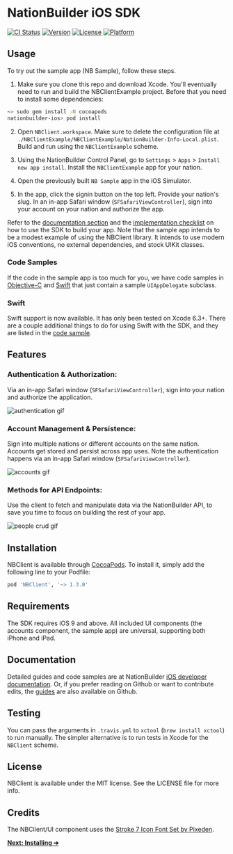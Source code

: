 # NationBuilder iOS SDK 

[![CI Status](http://img.shields.io/travis/nationbuilder/nationbuilder-ios.svg?style=flat)](https://travis-ci.org/nationbuilder/nationbuilder-ios)
[![Version](https://img.shields.io/cocoapods/v/NBClient.svg?style=flat)](http://cocoadocs.org/docsets/NBClient)
[![License](https://img.shields.io/cocoapods/l/NBClient.svg?style=flat)](http://cocoadocs.org/docsets/NBClient)
[![Platform](https://img.shields.io/cocoapods/p/NBClient.svg?style=flat)](http://cocoadocs.org/docsets/NBClient)

## Usage

To try out the sample app (NB Sample), follow these steps.

1. Make sure you clone this repo and download Xcode. You'll eventually need to
run and build the NBClientExample project. Before that you need to install some
dependencies:

  ```bash
  ~> sudo gem install -N cocoapods
  nationbuilder-ios> pod install
  ```

2. Open `NBClient.workspace`. Make sure to delete the configuration file at
`./NBClientExample/NBClientExample/NationBuilder-Info-Local.plist`. Build and
run using the `NBClientExample` scheme.

3. Using the NationBuilder Control Panel, go to `Settings` > `Apps` > `Install
new app install`. Install the `NBClientExample` app for your nation.

4. Open the previously built `NB Sample` app in the iOS Simulator.

5. In the app, click the signin button on the top left. Provide your nation's
slug. In an in-app Safari window (`SFSafariViewController`), sign into your
account on your nation and authorize the app.

Refer to the [documentation section][] and the [implementation checklist][] on
how to use the SDK to build your app. Note that the sample app intends to be a
modest example of using the NBClient library. It intends to use modern iOS
conventions, no external dependencies, and stock UIKit classes.

### Code Samples

If the code in the sample app is too much for you, we have code samples in
[Objective-C][code sample] and [Swift][swift code sample] that just contain a
sample `UIAppDelegate` subclass.

### Swift

Swift support is now available. It has only been tested on Xcode 6.3+. There
are a couple additional things to do for using Swift with the SDK, and they
are listed in the [code sample][swift code sample].

## Features

### Authentication & Authorization:

Via an in-app Safari window (`SFSafariViewController`), sign into your nation
and authorize the application.

![authentication gif][]

### Account Management & Persistence:

Sign into multiple nations or different accounts on the same nation. Accounts
get stored and persist across app uses. Note the authentication happens via an
in-app Safari window (`SFSafariViewController`).

![accounts gif][]

### Methods for API Endpoints:

Use the client to fetch and manipulate data via the NationBuilder API, to save
you time to focus on building the rest of your app.

![people crud gif][]

## Installation

NBClient is available through [CocoaPods][]. To install it, simply add the
following line to your Podfile:

```ruby
pod 'NBClient', '~> 1.3.0'
```

## Requirements

The SDK requires iOS 9 and above. All included UI components (the accounts
component, the sample app) are universal, supporting both iPhone and iPad.

## Documentation

Detailed guides and code samples are at NationBuilder [iOS developer
documentation][]. Or, if you prefer reading on Github or want to contribute
edits, the [guides][Github guides] are also available on Github.

## Testing

You can pass the arguments in `.travis.yml` to `xctool` (`brew install xctool`)
to run manually. The simpler alternative is to run tests in Xcode for the
`NBClient` scheme.

## License

NBClient is available under the MIT license. See the LICENSE file for more info.

## Credits

The NBClient/UI component uses the [Stroke 7 Icon Font Set by Pixeden][icon font].

__[Next: Installing ➔](Documentation/Guides/Installing.md)__

[documentation section]: #documentation
[implementation checklist]: Documentation/Guides/Using-Everything.md#implementation-checklist
[code sample]: https://gist.github.com/hlfcoding/0cf43f0dc72cc99e2ca6
[swift code sample]: https://gist.github.com/hlfcoding/fa2052a3c822792a6d20
[authentication gif]: https://cloud.githubusercontent.com/assets/100884/5255641/655d2b68-7972-11e4-96fa-3384747c5f87.gif
[accounts gif]: https://cloud.githubusercontent.com/assets/100884/5255636/6183ec8e-7972-11e4-8e14-8bec0d7b1e36.gif
[people crud gif]: https://cloud.githubusercontent.com/assets/100884/5256354/140ad198-797c-11e4-8064-8f3c5ffef795.gif
[CocoaPods]: http://cocoapods.org
[iOS developer documentation]: http://nationbuilder.com/api_documentation#ios_sdk
[Github guides]: Documentation/Guides
[icon font]: http://pixeden.com/icon-fonts/stroke-7-icon-font-set
